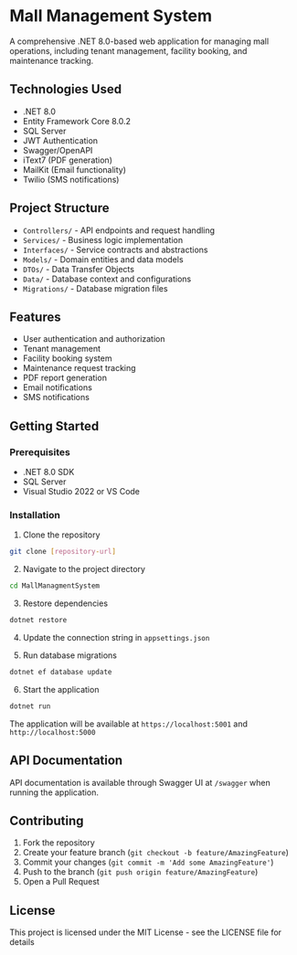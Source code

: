 # Mall Management System

A comprehensive .NET 8.0-based web application for managing mall operations, including tenant management, facility booking, and maintenance tracking.

## Technologies Used

- .NET 8.0
- Entity Framework Core 8.0.2
- SQL Server
- JWT Authentication
- Swagger/OpenAPI
- iText7 (PDF generation)
- MailKit (Email functionality)
- Twilio (SMS notifications)

## Project Structure

- `Controllers/` - API endpoints and request handling
- `Services/` - Business logic implementation
- `Interfaces/` - Service contracts and abstractions
- `Models/` - Domain entities and data models
- `DTOs/` - Data Transfer Objects
- `Data/` - Database context and configurations
- `Migrations/` - Database migration files

## Features

- User authentication and authorization
- Tenant management
- Facility booking system
- Maintenance request tracking
- PDF report generation
- Email notifications
- SMS notifications

## Getting Started

### Prerequisites

- .NET 8.0 SDK
- SQL Server
- Visual Studio 2022 or VS Code

### Installation

1. Clone the repository
```bash
git clone [repository-url]
```

2. Navigate to the project directory
```bash
cd MallManagmentSystem
```

3. Restore dependencies
```bash
dotnet restore
```

4. Update the connection string in `appsettings.json`

5. Run database migrations
```bash
dotnet ef database update
```

6. Start the application
```bash
dotnet run
```

The application will be available at `https://localhost:5001` and `http://localhost:5000`

## API Documentation

API documentation is available through Swagger UI at `/swagger` when running the application.

## Contributing

1. Fork the repository
2. Create your feature branch (`git checkout -b feature/AmazingFeature`)
3. Commit your changes (`git commit -m 'Add some AmazingFeature'`)
4. Push to the branch (`git push origin feature/AmazingFeature`)
5. Open a Pull Request

## License

This project is licensed under the MIT License - see the LICENSE file for details